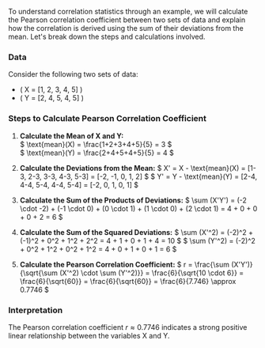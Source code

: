To understand correlation statistics through an example, we will calculate the Pearson correlation coefficient between two sets of data and explain how the correlation is derived using the sum of their deviations from the mean. Let's break down the steps and calculations involved.

### Data
Consider the following two sets of data:

- \( X = [1, 2, 3, 4, 5] \)
- \( Y = [2, 4, 5, 4, 5] \)

### Steps to Calculate Pearson Correlation Coefficient

1. **Calculate the Mean of X and Y:** <br>
   $
   \text{mean}(X) = \frac{1+2+3+4+5}{5} = 3
   $<br>
   $
   \text{mean}(Y) = \frac{2+4+5+4+5}{5} = 4
   $

2. **Calculate the Deviations from the Mean:**
   $
   X' = X - \text{mean}(X) = [1-3, 2-3, 3-3, 4-3, 5-3] = [-2, -1, 0, 1, 2]
   $
   $
   Y' = Y - \text{mean}(Y) = [2-4, 4-4, 5-4, 4-4, 5-4] = [-2, 0, 1, 0, 1]
   $

3. **Calculate the Sum of the Products of Deviations:**
   $
   \sum (X'Y') = (-2 \cdot -2) + (-1 \cdot 0) + (0 \cdot 1) + (1 \cdot 0) + (2 \cdot 1) = 4 + 0 + 0 + 0 + 2 = 6
   $

4. **Calculate the Sum of the Squared Deviations:**
   $
   \sum (X'^2) = (-2)^2 + (-1)^2 + 0^2 + 1^2 + 2^2 = 4 + 1 + 0 + 1 + 4 = 10
   $
   $
   \sum (Y'^2) = (-2)^2 + 0^2 + 1^2 + 0^2 + 1^2 = 4 + 0 + 1 + 0 + 1 = 6
   $

5. **Calculate the Pearson Correlation Coefficient:**
   $
   r = \frac{\sum (X'Y')}{\sqrt{\sum (X'^2) \cdot \sum (Y'^2)}} = \frac{6}{\sqrt{10 \cdot 6}} = \frac{6}{\sqrt{60}} = \frac{6}{\sqrt{60}} = \frac{6}{7.746} \approx 0.7746
   $

### Interpretation

The Pearson correlation coefficient $r \approx 0.7746$ indicates a strong positive linear relationship between the variables  X and Y.

